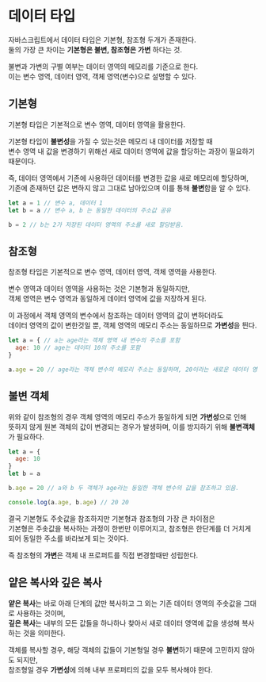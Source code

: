 # 데이터 타입

자바스크립트에서 데이터 타입은 기본형, 참조형 두개가 존재한다.  
둘의 가장 큰 차이는 **기본형은 불변, 참조형은 가변** 하다는 것.

불변과 가변의 구별 여부는 데이터 영역의 메모리를 기준으로 한다.  
이는 변수 영역, 데이터 영역, 객체 영역(변수)으로 설명할 수 있다.

## 기본형

기본형 타입은 기본적으로 변수 영역, 데이터 영역을 활용한다.

기본형 타입이 **불변성**을 가질 수 있는것은 메모리 내 데이터를 저장할 때  
변수 영역 내 값을 변경하기 위해선 새로 데이터 영역에 값을 할당하는 과장이 필요하기 때문이다.  

즉, 데이터 영역에서 기존에 사용하던 데이터를 변경한 값을 새로 메모리에 할당하며,  
기존에 존재하던 값은 변하지 않고 그대로 남아있으며 이를 통해 **불변**함을 알 수 있다.

```javascript
let a = 1 // 변수 a, 데이터 1
let b = a // 변수 a, b 는 동일한 데이터의 주소값 공유

b = 2 // b는 2가 저장된 데이터 영역의 주소를 새로 할당받음.
```

## 참조형

참조형 타입은 기본적으로 변수 영역, 데이터 영역, 객체 영역을 사용한다.

변수 영역과 데이터 영역을 사용하는 것은 기본형과 동일하지만,  
객체 영역은 변수 영역과 동일하게 데이터 영역에 값을 저장하게 된다.

이 과정에서 객체 영역의 변수에서 참조하는 데이터 영역의 값이 변하더라도  
데이터 영역의 값이 변한것일 뿐, 객체 영역의 메모리 주소는 동일하므로 **가변성**을 띈다.

```javascript
let a = { // a는 age라는 객체 영역 내 변수의 주소를 포함
  age: 10 // age는 데이터 10의 주소를 포함
}

a.age = 20 // age라는 객체 변수의 메모리 주소는 동일하며, 20이라는 새로운 데이터 영역의 주소값이 할당됨.
```

## 불변 객체

위와 같이 참조형의 경우 객체 영역의 메모리 주소가 동일하게 되면 **가변성**으로 인해  
뜻하지 않게 원본 객체의 값이 변경되는 경우가 발생하며, 이를 방지하기 위해 **불변객체**가 필요하다.

```javascript
let a = {
  age: 10
}
let b = a

b.age = 20 // a와 b 두 객체가 age라는 동일한 객체 변수의 값을 참조하고 있음.

console.log(a.age, b.age) // 20 20
```

결국 기본형도 주솟값을 참조하지만 기본형과 참조형의 가장 큰 차이점은  
기본형은 주솟값을 복사하는 과정이 한번만 이루어지고, 참조형은 한단계를 더 거치게 되어 동일한 주소를 바라보게 되는 것이다.

즉 참조형의 **가변**은 객체 내 프로퍼트를 직접 변경할때만 성립한다.

## 얕은 복사와 깊은 복사

**얕은 복사**는 바로 아래 단계의 값만 복사하고 그 외는 기존 데이터 영역의 주솟값을 그대로 사용하는 것이며,    
**깊은 복사**는 내부의 모든 값들을 하나하나 찾아서 새로 데이터 영역에 값을 생성해 복사하는 것을 의미한다.

객체를 복사할 경우, 해당 객체의 값들이 기본형일 경우 **불변**하기 때문에 고민하지 않아도 되지만,  
참조형일 경우 **가변성**에 의해 내부 프로퍼티의 값을 모두 복사해야 한다.
